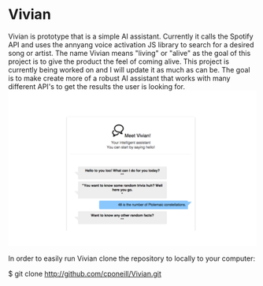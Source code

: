 # Vivian
Vivian is prototype that is a simple AI assistant. Currently it calls the Spotify API and uses the annyang voice activation JS library to search for a desired song or artist. The name Vivian means "living" or "alive" as the goal of this project is to give the product the feel of coming alive. This project is currently being worked on and I will update it as much as can be. The goal is to make create more of a robust AI assistant that works with many different API's to get the results the user is looking for. 
  ![](https://github.com/cponeill/Vivia/blob/master/public/images/Vivian.jpg)
  
In order to easily run Vivian clone the repository to locally to your computer:

  $ git clone http://github.com/cponeill/Vivian.git
